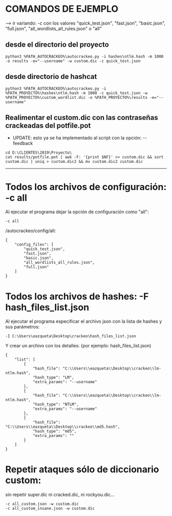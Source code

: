 
# COMANDOS DE EJEMPLO 

--> ir variando: -c con los valores "quick_test.json", "fast.json", "basic.json", "full.json", "all_wordlists_all_rules.json" o "all"

## desde el directorio del proyecto
```
python3 %PATH_AUTOCRACKEO%\autocrackeo.py -i hashes\ntlm.hash -m 1000 -o results -e="--username" -w custom.dic -c quick_test.json
```

## desde directorio de hashcat
```
python3 %PATH_AUTOCRACKEO%\autocrackeo.py -i %PATH_PROYECTO%\hashes\ntlm.hash -m 1000 -c quick_test.json -w %PATH_PROYECTO%\custom_wordlist.dic -o %PATH_PROYECTO%\results -e="--username"
```

## Realimentar el custom.dic con las contraseñas crackeadas del potfile.pot
* UPDATE: esto ya se ha implementado al script con la opción: --feedback
```
cd D:\CLIENTES\2019\Proyecto\
cat results/potfile.pot | awk -F: '{print $NF}' >> custom.dic && sort custom.dic | uniq > custom.dic2 && mv custom.dic2 custom.dic
```


---

# Todos los archivos de configuración: -c all

Al ejecutar el programa dejar la opción de configuración como "all":
```
-c all
```

/autocrackeo/config/all:
```
{
	"config_files": [
		"quick_test.json",
		"fast.json",
		"basic.json",
		"all_wordlists_all_rules.json",
		"full.json"
	]
}
```

# Todos los archivos de hashes: -F hash_files_list.json

Al ejecutar el programa especificar el archivo json con la lista de hashes y sus parámetros:
```
-I C:\Users\eazqueta\Desktop\crackeo\hash_files_list.json
```

Y crear un archivo con los detalles: (por ejemplo: hash_files_list.json)
```
{
	"list": [
		{
			"hash_file": "C:\\Users\\eazqueta\\Desktop\\crackeo\\lm-ntlm.hash",
			"hash_type": "LM",
			"extra_params": "--username"
		},
		{
			"hash_file": "C:\\Users\\eazqueta\\Desktop\\crackeo\\lm-ntlm.hash",
			"hash_type": "NTLM",
			"extra_params": "--username"
		},
		{
			"hash_file": "C:\\Users\\eazqueta\\Desktop\\crackeo\\md5.hash",
			"hash_type": "md5",
			"extra_params": ""
		}
	]
}
```

# Repetir ataques sólo de diccionario custom:
sin repetir super.dic ni cracked.dic, ni rockyou.dic...
```
-c all_custom.json -w custom.dic
-c all_custom_insane.json -w custom.dic
```